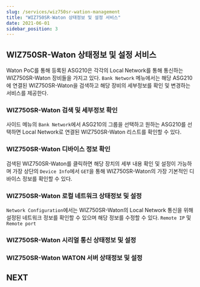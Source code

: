 ```yaml
---
slug: /services/wiz750sr-wation-management
title: "WIZ750SR-Waton 상태정보 및 설정 서비스"
date: 2021-06-01
sidebar_position: 3
---
```


## WIZ750SR-Waton 상태정보 및 설정 서비스
Waton PoC를 통해 등록된 ASG210은 각각의 Local Network를 통해 통신하는 WIZ750SR-Waton 장비들을 가지고 있다. `Bank Network` 메뉴에서는 해당 ASG210에 연결된 WIZ750SR-Waton을 검색하고 해당 장비의 세부정보를 확인 및 변경하는 서비스를 제공한다.

### WIZ750SR-Waton 검색 및 세부정보 확인
사이드 메뉴의 `Bank Network`에서 ASG210의 그룹을 선택하고 원하는 ASG210를 선택하면 Local Network로 연결된 WIZ750SR-Waton 리스트를 확인할 수 있다.


### WIZ750SR-Waton 디바이스 정보 확인
검색된 WIZ750SR-Waton를 클릭하면 해당 장치의 세부 내용 확인 및 설정이 가능하며 가장 상단의 `Device Info`에서  `GET`을 통해 WIZ750SR-Waton의 가장 기본적인 디바이스 정보를 확인할 수 있다.

### WIZ750SR-Waton 로컬 네트워크 상태정보 및 설정
`Network Configuration`에서는 WIZ750SR-Waton의 Local Network 통신을 위해 설정된 네트워크 정보를 확인할 수 있으며 해당 정보를 수정할 수 있다. `Remote IP`  및 `Remote port`

### WIZ750SR-Waton 시리얼 통신 상태정보 및 설정

### WIZ750SR-Waton WATON 서버 상태정보 및 설정


## NEXT
 
